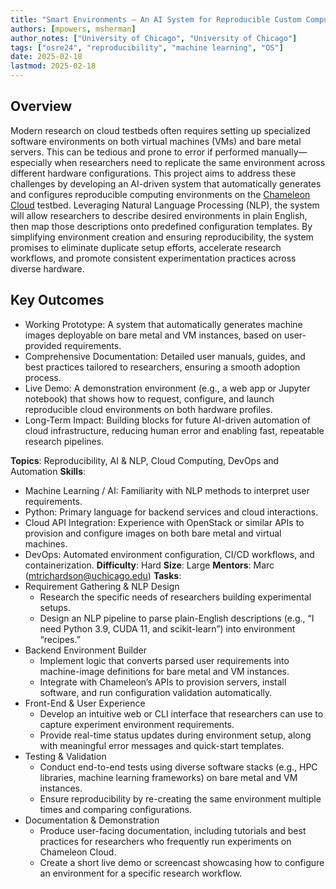 ```yaml
---
title: "Smart Environments – An AI System for Reproducible Custom Computing Environments" 
authors: [mpowers, msherman]
author_notes: ["University of Chicago", "University of Chicago"]
tags: ["osre24", "reproducibility", "machine learning", "OS"]
date: 2025-02-18
lastmod: 2025-02-18
---
```


## Overview

Modern research on cloud testbeds often requires setting up specialized software environments on both virtual machines (VMs) and bare metal servers. This can be tedious and prone to error if performed manually—especially when researchers need to replicate the same environment across different hardware configurations. This project aims to address these challenges by developing an AI-driven system that automatically generates and configures reproducible computing environments on the [Chameleon Cloud](chameleoncloud.org) testbed. Leveraging Natural Language Processing (NLP), the system will allow researchers to describe desired environments in plain English, then map those descriptions onto predefined configuration templates. By simplifying environment creation and ensuring reproducibility, the system promises to eliminate duplicate setup efforts, accelerate research workflows, and promote consistent experimentation practices across diverse hardware.

## Key Outcomes

- Working Prototype: A system that automatically generates machine images deployable on bare metal and VM instances, based on user-provided requirements.
- Comprehensive Documentation: Detailed user manuals, guides, and best practices tailored to researchers, ensuring a smooth adoption process.
- Live Demo: A demonstration environment (e.g., a web app or Jupyter notebook) that shows how to request, configure, and launch reproducible cloud environments on both hardware profiles.
- Long-Term Impact: Building blocks for future AI-driven automation of cloud infrastructure, reducing human error and enabling fast, repeatable research pipelines.

**Topics**: Reproducibility, AI & NLP, Cloud Computing, DevOps and Automation
**Skills**:
- Machine Learning / AI: Familiarity with NLP methods to interpret user requirements.
- Python: Primary language for backend services and cloud interactions.
- Cloud API Integration: Experience with OpenStack or similar APIs to provision and configure images on both bare metal and virtual machines.
- DevOps: Automated environment configuration, CI/CD workflows, and containerization.
**Difficulty**: Hard
**Size**: Large
**Mentors**: Marc (mtrichardson@uchicago.edu)
**Tasks**:
- Requirement Gathering & NLP Design
    - Research the specific needs of researchers building experimental setups.
    - Design an NLP pipeline to parse plain-English descriptions (e.g., “I need Python 3.9, CUDA 11, and scikit-learn”) into environment “recipes.”
- Backend Environment Builder
    - Implement logic that converts parsed user requirements into machine-image definitions for bare metal and VM instances.
    - Integrate with Chameleon’s APIs to provision servers, install software, and run configuration validation automatically.
- Front-End & User Experience
    - Develop an intuitive web or CLI interface that researchers can use to capture experiment environment requirements.
    - Provide real-time status updates during environment setup, along with meaningful error messages and quick-start templates.
- Testing & Validation
    - Conduct end-to-end tests using diverse software stacks (e.g., HPC libraries, machine learning frameworks) on bare metal and VM instances.
    - Ensure reproducibility by re-creating the same environment multiple times and comparing configurations.
- Documentation & Demonstration
    - Produce user-facing documentation, including tutorials and best practices for researchers who frequently run experiments on Chameleon Cloud.
    - Create a short live demo or screencast showcasing how to configure an environment for a specific research workflow.
